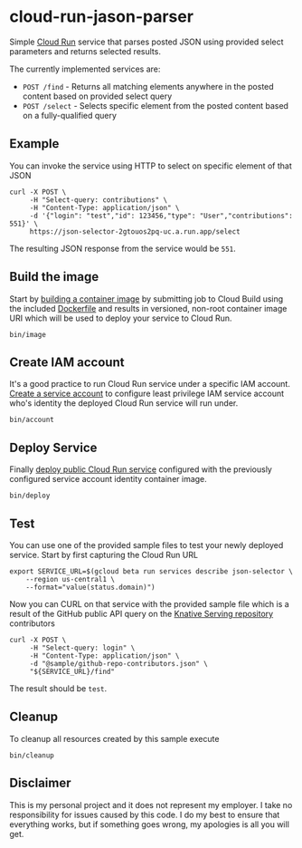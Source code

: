 # cloud-run-jason-parser

Simple [Cloud Run](https://cloud.google.com/run/) service that parses posted JSON using provided select parameters and returns selected results.

The currently implemented services are:

* `POST /find` - Returns all matching elements anywhere in the posted content based on provided select query
* `POST /select` - Selects specific element from the posted content based on a fully-qualified query

## Example

You can invoke the service using HTTP to select on specific element of that JSON

```shell
curl -X POST \
     -H "Select-query: contributions" \
     -H "Content-Type: application/json" \
     -d '{"login": "test","id": 123456,"type": "User","contributions": 551}' \
     https://json-selector-2gtouos2pq-uc.a.run.app/select
```

The resulting JSON response from the service would be `551`.

## Build the image

Start by [building a container image](bin/image) by submitting job to Cloud Build using the included [Dockerfile](./Dockerfile) and results in versioned, non-root container image URI which will be used to deploy your service to Cloud Run.

```shell
bin/image
```

## Create IAM account

It's a good practice to run Cloud Run service under a specific IAM account. [Create a service account](bin/account) to configure least privilege IAM service account who's identity the deployed Cloud Run service will run under.

```shell
bin/account
```

## Deploy Service

Finally [deploy public Cloud Run service](bin/deploy) configured with the previously configured service account identity container image.

```shell
bin/deploy
```

## Test

You can use one of the provided sample files to test your newly deployed service. Start by first capturing the Cloud Run URL

```shell
export SERVICE_URL=$(gcloud beta run services describe json-selector \
    --region us-central1 \
    --format="value(status.domain)")
```

Now you can CURL on that service with the provided sample file which is a result of the GitHub public API query on the [Knative Serving repository](https://github.com/knative/serving) contributors

```shell
curl -X POST \
     -H "Select-query: login" \
     -H "Content-Type: application/json" \
     -d "@sample/github-repo-contributors.json" \
     "${SERVICE_URL}/find"
```
The result should be `test`.

## Cleanup

To cleanup all resources created by this sample execute

```shell
bin/cleanup
```

## Disclaimer

This is my personal project and it does not represent my employer. I take no responsibility for issues caused by this code. I do my best to ensure that everything works, but if something goes wrong, my apologies is all you will get.